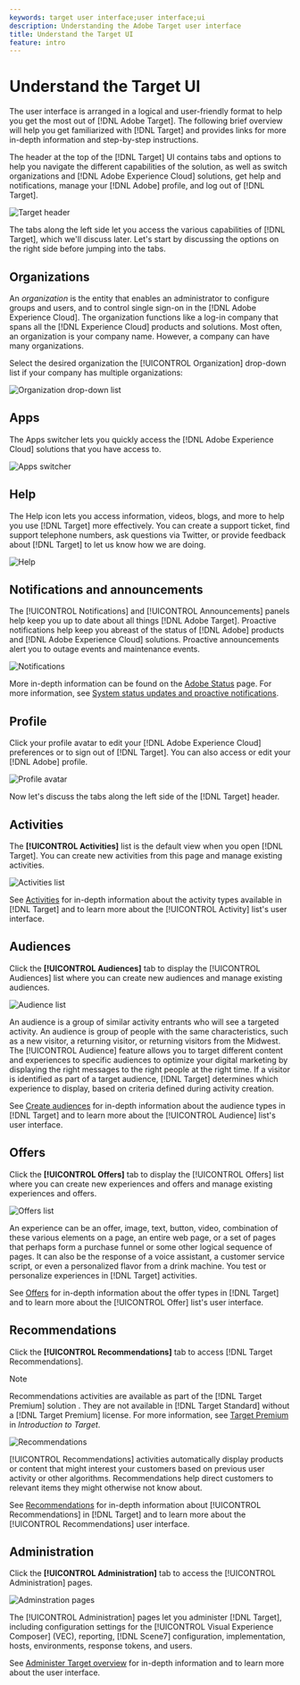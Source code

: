 ```yaml
---
keywords: target user interface;user interface;ui
description: Understanding the Adobe Target user interface
title: Understand the Target UI
feature: intro
---
```


# Understand the Target UI

The user interface is arranged in a logical and user-friendly format to help you get the most out of [!DNL Adobe Target]. The following brief overview will help you get familiarized with [!DNL Target] and provides links for more in-depth information and step-by-step instructions.

The header at the top of the [!DNL Target] UI contains tabs and options to help you navigate the different capabilities of the solution, as well as switch organizations and [!DNL Adobe Experience Cloud] solutions, get help and notifications, manage your [!DNL Adobe] profile, and log out of [!DNL Target].

![Target header](/help/c-intro/assets/target-header.png)

The tabs along the left side let you access the various capabilities of [!DNL Target], which we'll discuss later. Let's start by discussing the options on the right side before jumping into the tabs.

## Organizations

An *organization* is the entity that enables an administrator to configure groups and users, and to control single sign-on in the [!DNL Adobe Experience Cloud]. The organization functions like a log-in company that spans all the [!DNL Experience Cloud] products and solutions. Most often, an organization is your company name. However, a company can have many organizations.

Select the desired organization the [!UICONTROL Organization] drop-down list if your company has multiple organizations:

![Organization drop-down list](/help/c-intro/assets/organizations.png)

## Apps

The Apps switcher lets you quickly access the [!DNL Adobe Experience Cloud] solutions that you have access to.

![Apps switcher](/help/c-intro/assets/apps.png)

## Help

The Help icon lets you access information, videos, blogs, and more to help you use [!DNL Target] more effectively. You can create a support ticket, find support telephone numbers, ask questions via Twitter, or provide feedback about [!DNL Target] to let us know how we are doing.

![Help](/help/c-intro/assets/help.png)

## Notifications and announcements

The [!UICONTROL Notifications] and [!UICONTROL Announcements] panels help keep you up to date about all things [!DNL Adobe Target]. Proactive notifications help keep you abreast of the status of [!DNL Adobe] products and [!DNL Adobe Experience Cloud] solutions. Proactive announcements alert you to outage events and maintenance events.

![Notifications](/help/c-intro/assets/notifications.png)

More in-depth information can be found on the [Adobe Status](https://status.adobe.com/) page. For more information, see [System status updates and proactive notifications](/help/c-intro/assets/notifications.png).

## Profile

Click your profile avatar to edit your [!DNL Adobe Experience Cloud] preferences or to sign out of [!DNL Target]. You can also access or edit your [!DNL Adobe] profile.

![Profile avatar](/help/c-intro/assets/change-language.png)

Now let's discuss the tabs along the left side of the [!DNL Target] header.

## Activities

The **[!UICONTROL Activities]** list is the default view when you open [!DNL Target]. You can create new activities from this page and manage existing activities.

![Activities list](/help/c-intro/assets/activities-list.png)

See [Activities](/help/c-activities/activities.md) for in-depth information about the activity types available in [!DNL Target] and to learn more about the [!UICONTROL Activity] list's user interface.

## Audiences

Click the **[!UICONTROL Audiences]** tab to display the [!UICONTROL Audiences] list where you can create new audiences and manage existing audiences.

![Audience list](/help/c-intro/assets/audience-list.png)

An audience is a group of similar activity entrants who will see a targeted activity. An audience is group of people with the same characteristics, such as a new visitor, a returning visitor, or returning visitors from the Midwest. The [!UICONTROL Audience] feature allows you to target different content and experiences to specific audiences to optimize your digital marketing by displaying the right messages to the right people at the right time. If a visitor is identified as part of a target audience, [!DNL Target] determines which experience to display, based on criteria defined during activity creation.

See [Create audiences](/help/c-target/c-audiences/create-audience.md) for in-depth information about the audience types in [!DNL Target] and to learn more about the [!UICONTROL Audience] list's user interface.

## Offers

Click the **[!UICONTROL Offers]** tab to display the [!UICONTROL Offers] list where you can create new experiences and offers and manage existing experiences and offers.

![Offers list](/help/c-intro/assets/offers.png)

An experience can be an offer, image, text, button, video, combination of these various elements on a page, an entire web page, or a set of pages that perhaps form a purchase funnel or some other logical sequence of pages. It can also be the response of a voice assistant, a customer service script, or even a personalized flavor from a drink machine. You test or personalize experiences in [!DNL Target] activities.

See [Offers](/help/c-experiences/c-manage-content/manage-content.md) for in-depth information about the offer types in [!DNL Target] and to learn more about the [!UICONTROL Offer] list's user interface.

## Recommendations

Click the **[!UICONTROL Recommendations]** tab to access [!DNL Target Recommendations].

>[!NOTE]
>
>Recommendations activities are available as part of the [!DNL Target Premium] solution . They are not available in [!DNL Target Standard] without a [!DNL Target Premium] license. For more information, see [Target Premium](/help/c-intro/intro.md#premium) in *Introduction to Target*.

![Recommendations](/help/c-intro/assets/recommendations.png)

[!UICONTROL Recommendations] activities automatically display products or content that might interest your customers based on previous user activity or other algorithms. Recommendations help direct customers to relevant items they might otherwise not know about.

See [Recommendations](/help/c-recommendations/recommendations.md) for in-depth information about [!UICONTROL Recommendations] in [!DNL Target] and to learn more about the [!UICONTROL Recommendations] user interface.

## Administration

Click the **[!UICONTROL Administration]** tab to access the [!UICONTROL Administration] pages.

![Adminstration pages](/help/c-intro/assets/administration.png)

The [!UICONTROL Administration] pages let you administer [!DNL Target], including configuration settings for the [!UICONTROL Visual Experience Composer] (VEC), reporting, [!DNL Scene7] configuration, implementation, hosts, environments, response tokens, and users.

See [Administer Target overview](/help/administrating-target/administrating-target.md) for in-depth information and to learn more about the user interface.
